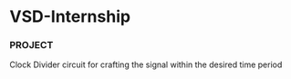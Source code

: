# VSD-Internship 
### PROJECT
Clock Divider circuit for crafting the signal within the desired time period
